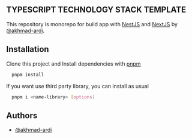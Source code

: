 ## TYPESCRIPT TECHNOLOGY STACK TEMPLATE

This repository is monorepo for build app with [NestJS](https://docs.nestjs.com/) and [NextJS](https://nextjs.org/docs) by [@akhmad-ardi](https://www.github.com/akhmad-ardi).

## Installation

Clone this project and Install dependencies with [pnpm](https://pnpm.io/)

```bash
  pnpm install
```

If you want use third party library, you can install as usual

```bash
  pnpm i <name-library> [options]
```

## Authors

- [@akhmad-ardi](https://www.github.com/akhmad-ardi)
